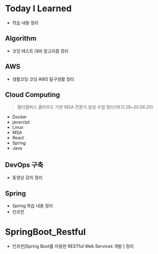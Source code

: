 # Today I Learned
+ 학습 내용 정리

## Algorithm
+ 코딩 테스트 대비 알고리즘 정리

## AWS
+ 생활코딩 코딩 AWS 탐구생활 정리

## Cloud Computing
> 멀티캠퍼스 클라우드 기반 MSA 전문가 양성 수업 정리(19.11.29~20.06.20)
+ Docker
+ javscript
+ Linux
+ MSA
+ React
+ Spring
+ Java

## DevOps 구축
+ 동영상 강의 정리

## Spring
+ Spring 학습 내용 정리
+ 인프런

# SpringBoot_Restful
+ 인프런[Spring Boot를 이용한 RESTful Web Services 개발
] 정리
